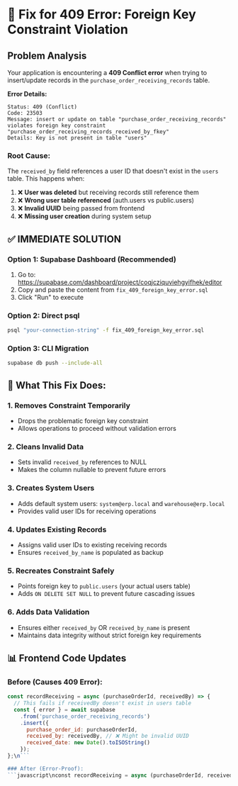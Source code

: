# 🚨 Fix for 409 Error: Foreign Key Constraint Violation

## Problem Analysis
Your application is encountering a **409 Conflict error** when trying to insert/update records in the `purchase_order_receiving_records` table.

**Error Details:**
```
Status: 409 (Conflict)
Code: 23503
Message: insert or update on table "purchase_order_receiving_records" violates foreign key constraint "purchase_order_receiving_records_received_by_fkey"
Details: Key is not present in table "users"
```

### Root Cause:
The `received_by` field references a user ID that doesn't exist in the `users` table. This happens when:

1. ❌ **User was deleted** but receiving records still reference them
2. ❌ **Wrong user table referenced** (auth.users vs public.users)
3. ❌ **Invalid UUID** being passed from frontend
4. ❌ **Missing user creation** during system setup

## ✅ IMMEDIATE SOLUTION

### Option 1: Supabase Dashboard (Recommended)
1. Go to: https://supabase.com/dashboard/project/coqjcziquviehgyifhek/editor
2. Copy and paste the content from `fix_409_foreign_key_error.sql`
3. Click "Run" to execute

### Option 2: Direct psql
```bash
psql "your-connection-string" -f fix_409_foreign_key_error.sql
```

### Option 3: CLI Migration
```bash
supabase db push --include-all
```

## 🔧 What This Fix Does:

### 1. **Removes Constraint Temporarily**
- Drops the problematic foreign key constraint
- Allows operations to proceed without validation errors

### 2. **Cleans Invalid Data**
- Sets invalid `received_by` references to NULL
- Makes the column nullable to prevent future errors

### 3. **Creates System Users**
- Adds default system users: `system@erp.local` and `warehouse@erp.local`
- Provides valid user IDs for receiving operations

### 4. **Updates Existing Records**
- Assigns valid user IDs to existing receiving records
- Ensures `received_by_name` is populated as backup

### 5. **Recreates Constraint Safely**
- Points foreign key to `public.users` (your actual users table)
- Adds `ON DELETE SET NULL` to prevent future cascading issues

### 6. **Adds Data Validation**
- Ensures either `received_by` OR `received_by_name` is present
- Maintains data integrity without strict foreign key requirements

## 📊 Frontend Code Updates

### Before (Causes 409 Error):
```javascript
const recordReceiving = async (purchaseOrderId, receivedBy) => {
  // This fails if receivedBy doesn't exist in users table
  const { error } = await supabase
    .from('purchase_order_receiving_records')
    .insert({
      purchase_order_id: purchaseOrderId,
      received_by: receivedBy, // ❌ Might be invalid UUID
      received_date: new Date().toISOString()
    });
};\n```

### After (Error-Proof):
```javascript\nconst recordReceiving = async (purchaseOrderId, receivedBy, receivedByName) => {\n  // Validate user exists first\n  let validUserId = null;\n  \n  if (receivedBy) {\n    const { data: user } = await supabase\n      .from('users')\n      .select('id')\n      .eq('id', receivedBy)\n      .single();\n    \n    validUserId = user?.id || null;\n  }\n  \n  // Insert with fallback to name-only if user ID is invalid\n  const { error } = await supabase\n    .from('purchase_order_receiving_records')\n    .insert({\n      purchase_order_id: purchaseOrderId,\n      received_by: validUserId, // ✅ NULL if invalid\n      received_by_name: receivedByName || 'Unknown User', // ✅ Always present\n      received_date: new Date().toISOString(),\n      status: 'completed'\n    });\n  \n  if (error) {\n    console.error('Error recording receiving:', error);\n    throw error;\n  }\n};\n```\n\n### Enhanced User Lookup Function:\n```javascript\nconst getValidUserId = async (userId, userEmail) => {\n  if (!userId && !userEmail) return null;\n  \n  let query = supabase.from('users').select('id');\n  \n  if (userId) {\n    query = query.eq('id', userId);\n  } else if (userEmail) {\n    query = query.eq('email', userEmail);\n  }\n  \n  const { data } = await query.single();\n  return data?.id || null;\n};\n```\n\n## 🎯 Prevention Strategies\n\n### 1. **User Validation in Frontend**\n```javascript\nconst validateUser = async (userId) => {\n  if (!userId) return false;\n  \n  const { data, error } = await supabase\n    .from('users')\n    .select('id')\n    .eq('id', userId)\n    .single();\n  \n  return !error && data;\n};\n```\n\n### 2. **Graceful Error Handling**\n```javascript\nconst handleReceivingError = (error) => {\n  if (error?.code === '23503') {\n    // Foreign key violation\n    alert('Invalid user selected. Please refresh and try again.');\n    window.location.reload();\n  } else {\n    alert('Error recording receiving: ' + error.message);\n  }\n};\n```\n\n### 3. **Default User Assignment**\n```javascript\nconst getCurrentUser = async () => {\n  const { data: { user } } = await supabase.auth.getUser();\n  \n  if (!user) {\n    // Fallback to system user\n    const { data } = await supabase\n      .from('users')\n      .select('id')\n      .eq('email', 'system@erp.local')\n      .single();\n    \n    return data?.id;\n  }\n  \n  return user.id;\n};\n```\n\n## ✅ Verification Steps\n\n1. **Check Fix Applied:**\n   ```sql\n   SELECT constraint_name, constraint_type \n   FROM information_schema.table_constraints \n   WHERE table_name = 'purchase_order_receiving_records';\n   ```\n\n2. **Test Insert:**\n   ```sql\n   INSERT INTO purchase_order_receiving_records \n   (purchase_order_id, received_by_name, received_date)\n   SELECT \n     id, \n     'Test User', \n     NOW()\n   FROM purchase_orders \n   LIMIT 1;\n   ```\n\n3. **Verify Data:**\n   ```sql\n   SELECT \n     id,\n     received_by,\n     received_by_name,\n     received_date\n   FROM purchase_order_receiving_records \n   ORDER BY received_date DESC;\n   ```\n\n## 📈 Expected Results\n\n✅ **409 error will be eliminated**  \n✅ **Purchase order receiving will work normally**  \n✅ **Data integrity maintained with name fallbacks**  \n✅ **Future-proof against user deletions**  \n✅ **System users available for automated processes**\n\n**The fix should resolve the issue immediately and prevent it from recurring!**
